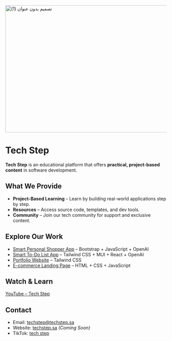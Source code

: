 <img width="1584" height="396" alt="تصميم بدون عنوان (1)" src="https://github.com/user-attachments/assets/47efc3a5-1f18-45b8-ad9d-0b0c06d2c256" />

# Tech Step

**Tech Step** is an educational platform that offers **practical, project-based content** in software development. 

## What We Provide

- **Project-Based Learning** – Learn by building real-world applications step by step.  
- **Resources** – Access source code, templates, and dev tools.  
- **Community** – Join our tech community for support and exclusive content.

## Explore Our Work

- [Smart Personal Shopper App](https://github.com/tech-step-25/Smart-Personal-Shopper-App ) – Bootstrap + JavaScript + OpenAI
- [Smart To-Do List App](https://github.com/tech-step-25/Smart-To-Do-List-App) – Tailwind CSS + MUI + React + OpenAI  
- [Portfolio Website](https://github.com/tech-step-25/Portfolio) – Tailwind CSS  
- [E-commerce Landing Page](https://github.com/tech-step-25/E-commerce-Landing-Page) – HTML + CSS + JavaScript

## Watch & Learn

 [YouTube – Tech Step](https://www.youtube.com/@tech-step-25)

## Contact

- Email: [techstep@techstep.sa](mailto:techstep@techstep.sa)  
- Website: [techstep.sa](https://techstep.sa) *(Coming Soon)*
- TikTok: [tech step](https://tiktok.com/@tech_step25)

